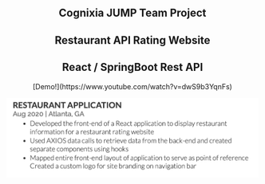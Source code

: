 
<center>
        <h2> Cognixia JUMP Team Project</h2>
        <h2> Restaurant API Rating Website</h2>
        <h2> React / SpringBoot Rest API</h2>
        [Demo!](https://www.youtube.com/watch?v=dwS9b3YqnFs)
</center>







<!-- [Link](url) and  -->

![Image](images/restaurant-app-screenshot.png)




